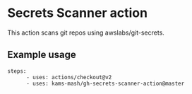 # Secrets Scanner action

This action scans git repos using awslabs/git-secrets.

## Example usage
```
steps:
      - uses: actions/checkout@v2
      - uses: kams-mash/gh-secrets-scanner-action@master
```